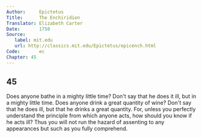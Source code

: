 ```yaml
---
Author:     Epictetus  
Title:      The Enchiridion  
Translator: Elizabeth Carter  
Date:       1750  
Source:
   label: mit.edu
   url: http://classics.mit.edu/Epictetus/epicench.html
Code:       ec  
Chapter: 45
---
```

##  45

Does anyone bathe in a mighty little time? Don't say that he does it ill, but
in a mighty little time. Does anyone drink a great quantity of wine? Don't say
that he does ill, but that he drinks a great quantity.  For, unless you
perfectly understand the principle from which anyone acts, how should you know
if he acts ill? Thus you will not run the hazard of assenting to any
appearances but such as you fully comprehend.


